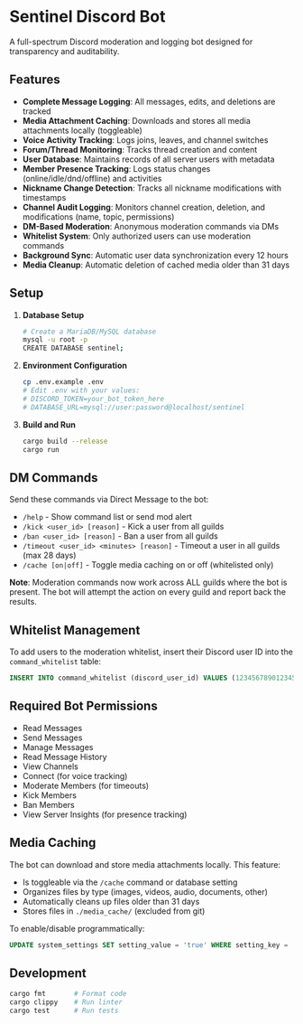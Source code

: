 # Sentinel Discord Bot

A full-spectrum Discord moderation and logging bot designed for transparency and auditability.

## Features

- **Complete Message Logging**: All messages, edits, and deletions are tracked
- **Media Attachment Caching**: Downloads and stores all media attachments locally (toggleable)
- **Voice Activity Tracking**: Logs joins, leaves, and channel switches
- **Forum/Thread Monitoring**: Tracks thread creation and content
- **User Database**: Maintains records of all server users with metadata
- **Member Presence Tracking**: Logs status changes (online/idle/dnd/offline) and activities
- **Nickname Change Detection**: Tracks all nickname modifications with timestamps
- **Channel Audit Logging**: Monitors channel creation, deletion, and modifications (name, topic, permissions)
- **DM-Based Moderation**: Anonymous moderation commands via DMs
- **Whitelist System**: Only authorized users can use moderation commands
- **Background Sync**: Automatic user data synchronization every 12 hours
- **Media Cleanup**: Automatic deletion of cached media older than 31 days

## Setup

1. **Database Setup**
   ```bash
   # Create a MariaDB/MySQL database
   mysql -u root -p
   CREATE DATABASE sentinel;
   ```

2. **Environment Configuration**
   ```bash
   cp .env.example .env
   # Edit .env with your values:
   # DISCORD_TOKEN=your_bot_token_here
   # DATABASE_URL=mysql://user:password@localhost/sentinel
   ```

3. **Build and Run**
   ```bash
   cargo build --release
   cargo run
   ```

## DM Commands

Send these commands via Direct Message to the bot:

- `/help` - Show command list or send mod alert
- `/kick <user_id> [reason]` - Kick a user from all guilds
- `/ban <user_id> [reason]` - Ban a user from all guilds
- `/timeout <user_id> <minutes> [reason]` - Timeout a user in all guilds (max 28 days)
- `/cache [on|off]` - Toggle media caching on or off (whitelisted only)

**Note**: Moderation commands now work across ALL guilds where the bot is present. The bot will attempt the action on every guild and report back the results.

## Whitelist Management

To add users to the moderation whitelist, insert their Discord user ID into the `command_whitelist` table:

```sql
INSERT INTO command_whitelist (discord_user_id) VALUES (123456789012345678);
```

## Required Bot Permissions

- Read Messages
- Send Messages
- Manage Messages
- Read Message History
- View Channels
- Connect (for voice tracking)
- Moderate Members (for timeouts)
- Kick Members
- Ban Members
- View Server Insights (for presence tracking)

## Media Caching

The bot can download and store media attachments locally. This feature:

- Is toggleable via the `/cache` command or database setting
- Organizes files by type (images, videos, audio, documents, other)
- Automatically cleans up files older than 31 days
- Stores files in `./media_cache/` (excluded from git)

To enable/disable programmatically:
```sql
UPDATE system_settings SET setting_value = 'true' WHERE setting_key = 'cache_media';
```

## Development

```bash
cargo fmt       # Format code
cargo clippy    # Run linter
cargo test      # Run tests
```